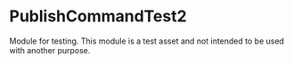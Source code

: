 
# PublishCommandTest2

Module for testing. This module is a test asset and not intended to be used with another purpose.

